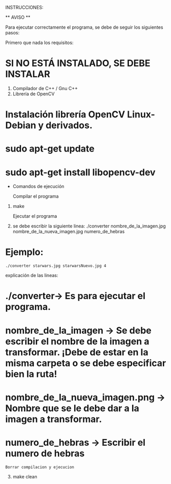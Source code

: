 INSTRUCCIONES:


** AVISO **

Para ejecutar correctamente el programa, se debe de seguir los siguientes pasos:

Primero que nada los requisitos:

#  SI NO ESTÁ INSTALADO, SE DEBE INSTALAR

1. Compilador de C++ / Gnu C++
2. Librería de OpenCV

# Instalación librería OpenCV Linux-Debian y derivados.

# sudo apt-get update
# sudo apt-get install libopencv-dev


- Comandos de ejecución

	Compilar el programa
1. make


	Ejecutar el programa 
2. se debe escribir la siguiente linea:
    ./converter nombre_de_la_imagen.jpg nombre_de_la_nueva_imagen.jpg numero_de_hebras
# Ejemplo:
    ./converter starwars.jpg starwarsNuevo.jpg 4

explicación de las lineas:

# ./converter-> Es para ejecutar el programa.

# nombre_de_la_imagen -> Se debe escribir el nombre de la imagen a transformar. ¡Debe de estar en la misma carpeta o se debe especificar bien la ruta!

# nombre_de_la_nueva_imagen.png -> Nombre que se le debe dar a la imagen a transformar.

# numero_de_hebras -> Escribir el numero de hebras

	Borrar compilacion y ejecucion
3. make clean

